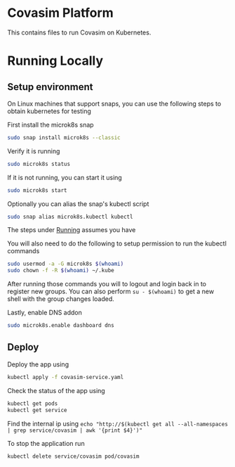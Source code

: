 Covasim Platform
================

This contains files to run Covasim on Kubernetes. 



# Running Locally

## Setup environment

On Linux machines that support snaps, you can use the following steps to obtain kubernetes for testing

First install the microk8s snap

```bash
sudo snap install microk8s --classic
```

Verify it is running

```bash
sudo microk8s status
```

If it is not running, you can start it using
```bash
sudo microk8s start
```

Optionally you can alias the snap's kubectl script
```bash
sudo snap alias microk8s.kubectl kubectl
```

The steps under [Running](#Running) assumes you have

You will also need to do the following to setup permission to run the kubectl commands

```bash
sudo usermod -a -G microk8s $(whoami)
sudo chown -f -R $(whoami) ~/.kube
```

After running those commands you will to logout and login back in to register new groups. You can also perform `su - $(whoami)` to get a new shell with the group changes loaded.

Lastly, enable DNS addon
```bash
sudo microk8s.enable dashboard dns
``` 

## Deploy 
Deploy the app using
```bash
kubectl apply -f covasim-service.yaml

```

Check the status of the app using
```bash
kubectl get pods
kubectl get service
```

Find the internal ip using `echo "http://$(kubectl get all --all-namespaces | grep service/covasim | awk '{print $4}')"`

To stop the application run
```bash
kubectl delete service/covasim pod/covasim
```

